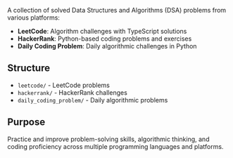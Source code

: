 A collection of solved Data Structures and Algorithms (DSA) problems from various platforms:

- **LeetCode**: Algorithm challenges with TypeScript solutions
- **HackerRank**: Python-based coding problems and exercises  
- **Daily Coding Problem**: Daily algorithmic challenges in Python

## Structure
- `leetcode/` - LeetCode problems
- `hackerrank/` - HackerRank challenges
- `daily_coding_problem/` - Daily algorithmic problems

## Purpose
Practice and improve problem-solving skills, algorithmic thinking, and coding proficiency across multiple programming languages and platforms.
